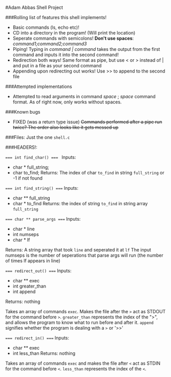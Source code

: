 #Adam Abbas Shell Project

###Rolling list of features this shell implements!

* Basic commands (ls, echo etc)!
* CD into a directory in the program! (Will print the location)
* Seperate commands with semicolons! **Don't use spaces**: *command1;command2;command3*
* Piping! Typing in *command*  *|* *command* takes the output from the first command and inputs it into the second command!
* Redirection both ways! Same format as pipe, but use < or > instead of | and put in a file as your second command
* Appending upon redirecting out works! Use >> to append to the second file


###Attempted implementations
* Attempted to read arguments in command *space* ; *space* command format. As of right now, only works without spaces.

###Known bugs
* FIXED (was a return type issue) ~~Commands performed after a pipe run twice? The order also looks like it gets messed up~~

###Files:
Just the one `shell.c`

###HEADERS!:

```=== int find_char() === ```
Inputs:
- char * full_string;
- char to_find;
Returns: The index of char `to_find` in string `full_string` or -1 if not found

``` === int find_string() === ```
Inputs:
- char ** full_string
- char * to_find
Returns: the index of string `to_find` in string array `full_string`

``` === char ** parse_args === ```
Inputs:
- char * line
- int numseps
- char * lf

Returns: A string array that took `line` and seperated it at `lf`
The input numseps is the number of seperations that parse args will run (the number of times lf appears in line)

``` === redirect_out() === ```
Inputs:
- char ** exec
- int greater_than
- int append

Returns: nothing

Takes an array of commands `exec`. Makes the file after the `>` act as STDOUT for the command before `>`. `greater_than` represents the index of the ">", and allows the program to know what to run before and after it. `append` signifies whether the program is dealing with a `>` or '>>'

``` === redirect_in() === ```
Inputs:
- char ** exec
- int less_than
Returns: nothing

Takes an array of commands `exec` and makes the file after `<` act as STDIN for the command before `<`. `less_than` represents the index of the `<`.
